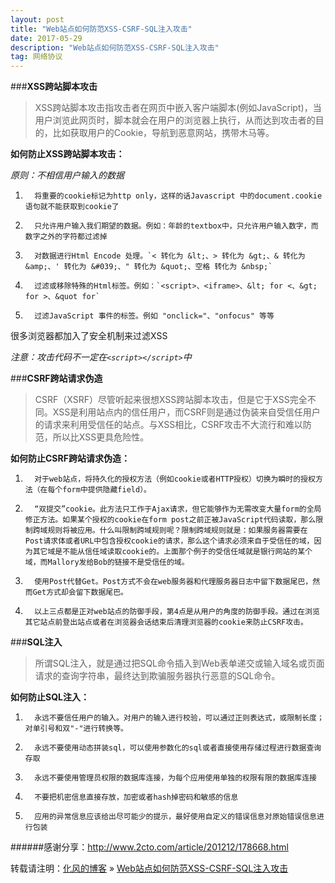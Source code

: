 ```yaml
---
layout: post
title: "Web站点如何防范XSS-CSRF-SQL注入攻击"
date: 2017-05-29
description: "Web站点如何防范XSS-CSRF-SQL注入攻击"
tag: 网络协议
---
```

﻿###**XSS跨站脚本攻击**

> XSS跨站脚本攻击指攻击者在网页中嵌入客户端脚本(例如JavaScript)，当用户浏览此网页时，脚本就会在用户的浏览器上执行，从而达到攻击者的目的，比如获取用户的Cookie，导航到恶意网站，携带木马等。

**如何防止XSS跨站脚本攻击：**

*原则：不相信用户输入的数据*       

1.       将重要的cookie标记为http only，这样的话Javascript 中的document.cookie语句就不能获取到cookie了
2.       只允许用户输入我们期望的数据。例如：年龄的textbox中，只允许用户输入数字，而数字之外的字符都过滤掉
3.       对数据进行Html Encode 处理。`< 转化为 &lt;、> 转化为 &gt;、& 转化为 &amp;、' 转化为 &#039;、" 转化为 &quot;、空格 转化为 &nbsp;`
4.       过滤或移除特殊的Html标签。例如：`<script>、<iframe>、&lt; for <、&gt; for >、&quot for`
5.       过滤JavaScript 事件的标签。例如 "onclick="、"onfocus" 等等
很多浏览器都加入了安全机制来过滤XSS

 *注意：攻击代码不一定在`<script></script>`中*

###**CSRF跨站请求伪造**

> CSRF（XSRF）尽管听起来很想XSS跨站脚本攻击，但是它于XSS完全不同。XSS是利用站点内的信任用户，而CSRF则是通过伪装来自受信任用户的请求来利用受信任的站点。与XSS相比，CSRF攻击不大流行和难以防范，所以比XSS更具危险性。

**如何防止CSRF跨站请求伪造：**

1.       对于web站点，将持久化的授权方法（例如cookie或者HTTP授权）切换为瞬时的授权方法（在每个form中提供隐藏field）。
2.       “双提交”cookie。此方法只工作于Ajax请求，但它能够作为无需改变大量form的全局修正方法。如果某个授权的cookie在form post之前正被JavaScript代码读取，那么限制跨域规则将被应用。什么叫限制跨域规则呢？限制跨域规则就是：如果服务器需要在Post请求体或者URL中包含授权cookie的请求，那么这个请求必须来自于受信任的域，因为其它域是不能从信任域读取cookie的。上面那个例子的受信任域就是银行网站的某个域，而Mallory发给Bob的链接不是受信任的域。
3.       使用Post代替Get。Post方式不会在web服务器和代理服务器日志中留下数据尾巴，然而Get方式却会留下数据尾巴。
4.       以上三点都是正对web站点的防御手段，第4点是从用户的角度的防御手段。通过在浏览其它站点前登出站点或者在浏览器会话结束后清理浏览器的cookie来防止CSRF攻击。


###**SQL注入**

> 所谓SQL注入，就是通过把SQL命令插入到Web表单递交或输入域名或页面请求的查询字符串，最终达到欺骗服务器执行恶意的SQL命令。


**如何防止SQL注入：**

1.       永远不要信任用户的输入。对用户的输入进行校验，可以通过正则表达式，或限制长度；对单引号和双"-"进行转换等。
2.       永远不要使用动态拼装sql，可以使用参数化的sql或者直接使用存储过程进行数据查询存取
3.       永远不要使用管理员权限的数据库连接，为每个应用使用单独的权限有限的数据库连接
4.       不要把机密信息直接存放，加密或者hash掉密码和敏感的信息
5.       应用的异常信息应该给出尽可能少的提示，最好使用自定义的错误信息对原始错误信息进行包装

######感谢分享：http://www.2cto.com/article/201212/178668.html

转载请注明：[化风的博客](http://ChhXin.github.io) » [Web站点如何防范XSS-CSRF-SQL注入攻击](/2017/05/Web站点如何防范XSS-CSRF-SQL注入攻击/)  

